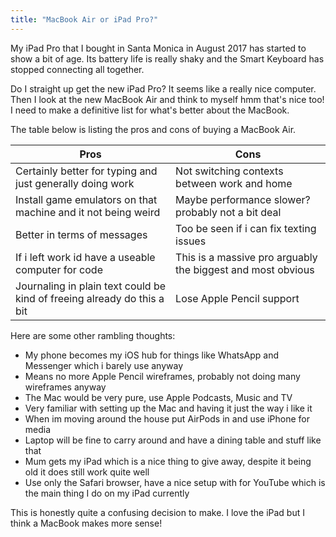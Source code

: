 ```yaml
---
title: "MacBook Air or iPad Pro?"
---
```


My iPad Pro that I bought in Santa Monica in August 2017 has started to show a bit of age. Its battery life is really shaky and the Smart Keyboard has stopped connecting all together.

Do I straight up get the new iPad Pro? It seems like a really nice computer. Then I look at the new MacBook Air and think to myself hmm that's nice too! I need to make a definitive list for what's better about the MacBook. 

The table below is listing the pros and cons of buying a MacBook Air.

|Pros                                                                   |Cons                                                         |
|-----------------------------------------------------------------------|-------------------------------------------------------------|
|Certainly better for typing and just generally doing work              | Not switching contexts between work and home                |
|Install game emulators on that machine and it not being weird          | Maybe performance slower? probably not a bit deal           |
|Better in terms of messages                                            | Too be seen if i can fix texting issues                     |
|If i left work id have a useable computer for code                     | This is a massive pro arguably the biggest and most obvious |
|Journaling in plain text could be kind of freeing already do this a bit| Lose Apple Pencil support                                   |

Here are some other rambling thoughts:

- My phone becomes my iOS hub for things like WhatsApp and Messenger which i barely use anyway
- Means no more Apple Pencil wireframes, probably not doing many wireframes anyway
- The Mac would be very pure, use Apple Podcasts, Music and TV
- Very familiar with setting up the Mac and having it just the way i like it
- When im moving around the house put AirPods in and use iPhone for media
- Laptop will be fine to carry around and have a dining table and stuff like that
- Mum gets my iPad which is a nice thing to give away, despite it being old it does still work quite well
- Use only the Safari browser, have a nice setup with for YouTube which is the main thing I do on my iPad currently 

This is honestly quite a confusing decision to make. I love the iPad but I think a MacBook makes more sense!
